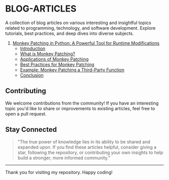 # BLOG-ARTICLES
A collection of blog articles on various interesting and insightful topics related to programming, technology, and software development. Explore tutorials, best practices, and deep dives into diverse subjects.

1. [Monkey Patching in Python: A Powerful Tool for Runtime Modifications](monkey-patching-python.md)
    - [Introduction](monkey-patching-python.md#introduction)
    - [What is Monkey Patching?](monkey-patching-python.md#what-is-monkey-patching)
    - [Applications of Monkey Patching](monkey-patching-python.md#applications-of-monkey-patching)
    - [Best Practices for Monkey Patching](monkey-patching-python.md#best-practices-for-monkey-patching)
    - [Example: Monkey Patching a Third-Party Function](monkey-patching-python.md#example-monkey-patching-a-third-party-function)
    - [Conclusion](monkey-patching-python.md#conclusion)

## Contributing

We welcome contributions from the community! If you have an interesting topic you'd like to share or improvements to existing articles, feel free to open a pull request.

## Stay Connected

> "The true power of knowledge lies in its ability to be shared and expanded upon. If you find these articles helpful, consider giving a star, following the repository, or contributing your own insights to help build a stronger, more informed community."

---

Thank you for visiting my repository. Happy coding!
